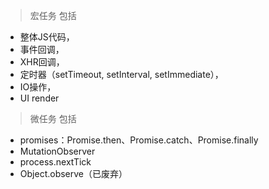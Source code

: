 > 宏任务 包括

- 整体JS代码，
- 事件回调，
- XHR回调，
- 定时器（setTimeout, setInterval, setImmediate），
- IO操作，
- UI render

> 微任务 包括

- promises：Promise.then、Promise.catch、Promise.finally
- MutationObserver
- process.nextTick
- Object.observe（已废弃）
